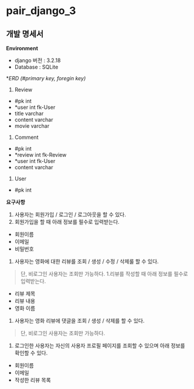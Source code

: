 # pair_django_3

## 개발 명세서

**Environment**
- django 버전 : 3.2.18
- Database : SQLite

**ERD (#primary key, *foregin key)**

1. Review
  - #pk   int
  - *user  int    fk-User
  - title   varchar
  - content   varchar
  - movie   varchar
  
1. Comment
  - #pk  int
  - *review  int    fk-Review
  - *user    int    fk-User
  - content   varchar

1. User
  - #pk   int

**요구사항**
1. 사용자는 회원가입 / 로그인 / 로그아웃을 할 수 있다.
1. 회원가입을 할 때 아래 정보를 필수로 입력받는다.
  - 회원이름
  - 이메일
  - 비밀번호
1. 사용자는 영화에 대한 리뷰를 조회 / 생성 / 수정 / 삭제룰 할 수 있다.
>단, 비로그인 사용자는 조회만 가능하다.
1.리뷰를 작성할 때 아래 정보를 필수로 입력받는다.
  - 리뷰 제목
  - 리뷰 내용
  - 영화 이름
1. 사용자는 영화 리뷰에 댓글을 조회 / 생성 / 삭제를 할 수 있다.
>단, 비로그인 사용자는 조회만 가능하다.
1. 로그인한 사용자는 자신의 사용자 프로필 페이지를 조회할 수 있으며 아래 정보를 확인할 수 있다.
  - 회원이름
  - 이메일
  - 작성한 리뷰 목록